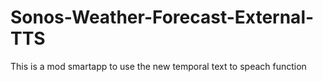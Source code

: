 # Sonos-Weather-Forecast-External-TTS
This is a mod smartapp to use the new temporal text to speach function

